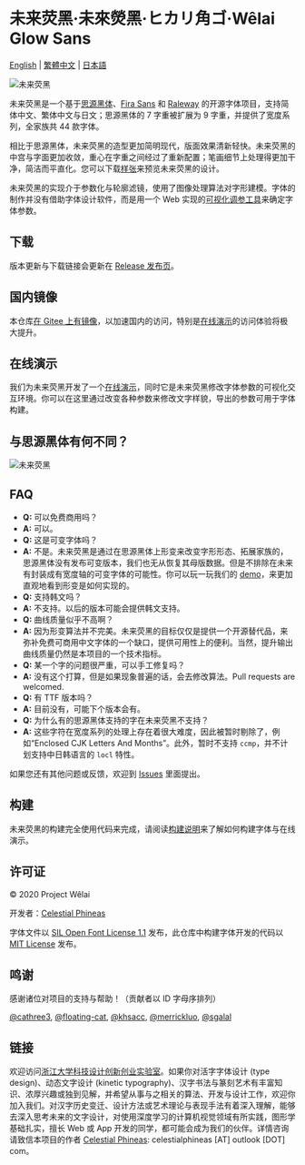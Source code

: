 # 未来荧黑·未來熒黑·ヒカリ角ゴ·Wêlai Glow Sans

[English](docs/README-en.md) | [繁體中文](docs/README-hant.md) | [日本語](docs/README-ja.md)

![未来荧黑](tests/glow.png)

未来荧黑是一个基于[思源黑体](https://github.com/adobe-fonts/source-han-sans)、[Fira Sans](https://github.com/mozilla/Fira) 和 [Raleway](https://github.com/impallari/Raleway) 的开源字体项目，支持简体中文、繁体中文与日文；思源黑体的 7 字重被扩展为 9 字重，并提供了宽度系列，全家族共 44 款字体。

相比于思源黑体，未来荧黑的造型更加简明现代，版面效果清新轻快。未来荧黑的中宫与字面更加收敛，重心在字重之间经过了重新配置；笔画细节上处理得更加干净，简洁而平直化。您可以下载[样张](tests/family-specimen.pdf)来预览未来荧黑的设计。

未来荧黑的实现介于参数化与轮廓滤镜，使用了图像处理算法对字形建模。字体的制作并没有借助字体设计软件，而是用一个 Web 实现的[可视化调参工具](https://welai.github.io/glow-sans)来确定字体参数。

## 下载

版本更新与下载链接会更新在 [Release 发布页](https://github.com/welai/glow-sans/releases)。

## 国内镜像

本仓库[在 Gitee 上有镜像](https://gitee.com/celestialphineas/glow-sans)，以加速国内的访问，特别是[在线演示](https://celestialphineas.gitee.io/glow-sans)的访问体验将极大提升。

## 在线演示

我们为未来荧黑开发了一个[在线演示](https://welai.github.io/glow-sans)，同时它是未来荧黑修改字体参数的可视化交互环境。你可以在这里通过改变各种参数来修改文字样貌，导出的参数可用于字体构建。

## 与思源黑体有何不同？

![未来荧黑](tests/diff.png)

## FAQ

* **Q:** 可以免费商用吗？
* **A:** 可以。
* **Q:** 这是可变字体吗？
* **A:** 不是。未来荧黑是通过在思源黑体上形变来改变字形形态、拓展家族的，思源黑体没有发布可变版本，我们也无从恢复其母版数据。但是不排除在未来有封装成有宽度轴的可变字体的可能性。你可以玩一玩我们的 [demo](https://welai.github.io/glow-sans)，来更加直观地看到形变是如何实现的。
* **Q:** 支持韩文吗？
* **A:** 不支持。以后的版本可能会提供韩文支持。
* **Q:** 曲线质量似乎不高啊？
* **A:** 因为形变算法并不完美。未来荧黑的目标仅仅是提供一个开源替代品，来弥补免费可商用中文字体的一个缺口，提供可用性上的便利。当然，提升输出曲线质量仍然是本项目的一个技术指标。
* **Q:** 某一个字的问题很严重，可以手工修复吗？
* **A:** 没有这个打算，但是如果现象普遍的话，会去修改算法。Pull requests are welcomed.
* **Q:** 有 TTF 版本吗？
* **A:** 目前没有，可能下个版本会有。
* **Q:** 为什么有的思源黑体支持的字在未来荧黑不支持？
* **A:** 这些字符在宽度系列的处理上存在着很大难度，因此被暂时剔除了，例如“Enclosed CJK Letters And Months”。此外，暂时不支持 `ccmp`，并不计划支持中日韩语言的 `locl` 特性。

如果您还有其他问题或反馈，欢迎到 [Issues](https://github.com/welai/glow-sans/issues) 里面提出。

## 构建

未来荧黑的构建完全使用代码来完成，请阅读[构建说明](docs/build-instructions.md)来了解如何构建字体与在线演示。

## 许可证

© 2020 Project Wêlai

开发者：[Celestial Phineas](https://github.com/celestialphineas)

字体文件以 [SIL Open Font License 1.1](OFL.txt) 发布，此仓库中构建字体开发的代码以 [MIT License](LICENSE) 发布。

## 鸣谢

感谢诸位对项目的支持与帮助！（贡献者以 ID 字母序排列）

[@cathree3](https://github.com/cathree3), [@floating-cat](https://github.com/floating-cat), [@khsacc](https://github.com/khsacc), [@merrickluo](https://github.com/merrickluo), [@sgalal](https://github.com/sgalal)

## 链接

欢迎访问[浙江大学科技设计创新创业实验室](http://www.next.zju.edu.cn)。如果你对活字字体设计 (type design)、动态文字设计 (kinetic typography)、汉字书法与篆刻艺术有丰富知识、浓厚兴趣或独到见解，并希望从事与之相关的算法、开发与设计工作，欢迎你加入我们。对汉字历史变迁、设计方法或艺术理论与表现手法有着深入理解，能够去深入思考未来的文字设计，对使用深度学习的计算机视觉领域有所实践，图形学基础扎实，擅长 Web 或 App 开发的同学，都可能会成为我们的伙伴。详情咨询请致信本项目的作者 [Celestial Phineas](https://github.com/celestialphineas): celestialphineas [AT] outlook [DOT] com。
